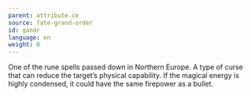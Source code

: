 ```yaml
---
parent: attribute.ce
source: fate-grand-order
id: gandr
language: en
weight: 0
---
```


One of the rune spells passed down in Northern Europe.
A type of curse that can reduce the target’s physical capability.
If the magical energy is highly condensed, it could have the same firepower as a bullet.
